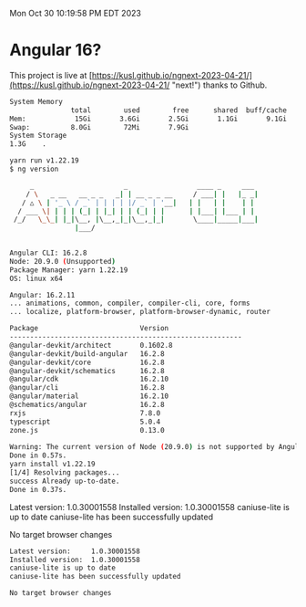 Mon Oct 30 10:19:58 PM EDT 2023

# Angular 16?


This project is live at [https://kusl.github.io/ngnext-2023-04-21/](https://kusl.github.io/ngnext-2023-04-21/ "next!") thanks to Github.

```bash
System Memory
               total        used        free      shared  buff/cache   available
Mem:            15Gi       3.6Gi       2.5Gi       1.1Gi       9.1Gi        10Gi
Swap:          8.0Gi        72Mi       7.9Gi
System Storage
1.3G	.
```
```bash
yarn run v1.22.19
$ ng version

     _                      _                 ____ _     ___
    / \   _ __   __ _ _   _| | __ _ _ __     / ___| |   |_ _|
   / △ \ | '_ \ / _` | | | | |/ _` | '__|   | |   | |    | |
  / ___ \| | | | (_| | |_| | | (_| | |      | |___| |___ | |
 /_/   \_\_| |_|\__, |\__,_|_|\__,_|_|       \____|_____|___|
                |___/
    

Angular CLI: 16.2.8
Node: 20.9.0 (Unsupported)
Package Manager: yarn 1.22.19
OS: linux x64

Angular: 16.2.11
... animations, common, compiler, compiler-cli, core, forms
... localize, platform-browser, platform-browser-dynamic, router

Package                         Version
---------------------------------------------------------
@angular-devkit/architect       0.1602.8
@angular-devkit/build-angular   16.2.8
@angular-devkit/core            16.2.8
@angular-devkit/schematics      16.2.8
@angular/cdk                    16.2.10
@angular/cli                    16.2.8
@angular/material               16.2.10
@schematics/angular             16.2.8
rxjs                            7.8.0
typescript                      5.0.4
zone.js                         0.13.0
    
Warning: The current version of Node (20.9.0) is not supported by Angular.
Done in 0.57s.
yarn install v1.22.19
[1/4] Resolving packages...
success Already up-to-date.
Done in 0.37s.
```
Latest version:     1.0.30001558
Installed version:  1.0.30001558
caniuse-lite is up to date
caniuse-lite has been successfully updated

No target browser changes
```bash
Latest version:     1.0.30001558
Installed version:  1.0.30001558
caniuse-lite is up to date
caniuse-lite has been successfully updated

No target browser changes
```
```bash
